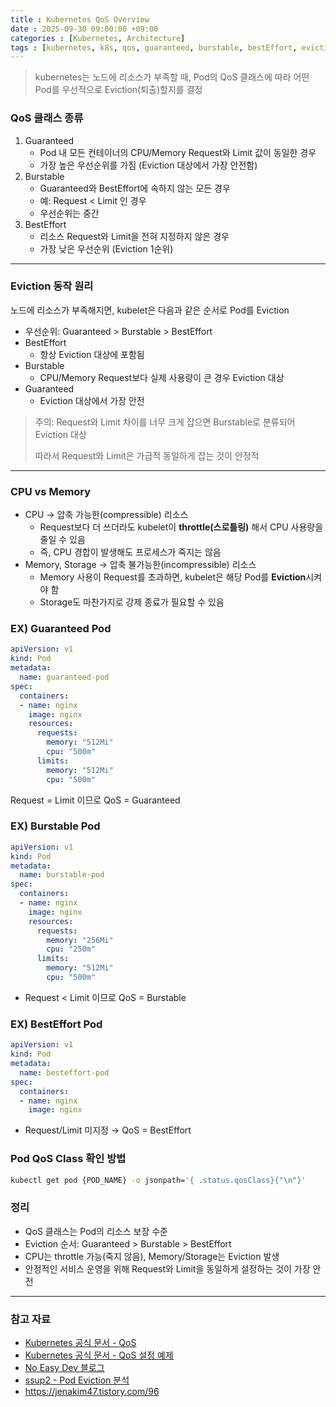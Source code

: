 ```yaml
---
title : Kubernetes QoS Overview
date : 2025-09-30 09:00:00 +09:00
categories : [Kubernetes, Architecture]
tags : [kubernetes, k8s, qos, guaranteed, burstable, bestEffort, eviction]  #소문자만 가능
---
```


> kubernetes는 노드에 리소스가 부족할 때, Pod의 QoS 클래스에 따라 어떤 Pod를 우선적으로 Eviction(퇴출)할지를 결정
> 

### QoS 클래스 종류

1. Guaranteed
    - Pod 내 모든 컨테이너의 CPU/Memory Request와 Limit 값이 동일한 경우
    - 가장 높은 우선순위를 가짐 (Eviction 대상에서 가장 안전함)
2. Burstable
    - Guaranteed와 BestEffort에 속하지 않는 모든 경우
    - 예: Request < Limit 인 경우
    - 우선순위는 중간
3. BestEffort
    - 리소스 Request와 Limit을 전혀 지정하지 않은 경우
    - 가장 낮은 우선순위 (Eviction 1순위)

---

### Eviction 동작 원리

노드에 리소스가 부족해지면, kubelet은 다음과 같은 순서로 Pod를 Eviction

- 우선순위: Guaranteed > Burstable > BestEffort
- BestEffort
    - 항상 Eviction 대상에 포함됨
- Burstable
    - CPU/Memory Request보다 실제 사용량이 큰 경우 Eviction 대상
- Guaranteed
    - Eviction 대상에서 가장 안전

> 주의: Request와 Limit 차이를 너무 크게 잡으면 Burstable로 분류되어 Eviction 대상
> 
> 
> 따라서 Request와 Limit은 가급적 동일하게 잡는 것이 안정적
> 

---

### CPU vs Memory

- CPU → 압축 가능한(compressible) 리소스
    - Request보다 더 쓰더라도 kubelet이 **throttle(스로틀링)** 해서 CPU 사용량을 줄일 수 있음
    - 즉, CPU 경합이 발생해도 프로세스가 죽지는 않음
- Memory, Storage → 압축 불가능한(incompressible) 리소스
    - Memory 사용이 Request를 초과하면, kubelet은 해당 Pod를 **Eviction**시켜야 함
    - Storage도 마찬가지로 강제 종료가 필요할 수 있음

### EX) Guaranteed Pod

```yaml
apiVersion: v1
kind: Pod
metadata:
  name: guaranteed-pod
spec:
  containers:
  - name: nginx
    image: nginx
    resources:
      requests:
        memory: "512Mi"
        cpu: "500m"
      limits:
        memory: "512Mi"
        cpu: "500m"

```

Request = Limit 이므로 QoS = Guaranteed

### EX) Burstable Pod

```yaml
apiVersion: v1
kind: Pod
metadata:
  name: burstable-pod
spec:
  containers:
  - name: nginx
    image: nginx
    resources:
      requests:
        memory: "256Mi"
        cpu: "250m"
      limits:
        memory: "512Mi"
        cpu: "500m"

```

- Request < Limit 이므로 QoS = Burstable

### EX) BestEffort Pod

```yaml
apiVersion: v1
kind: Pod
metadata:
  name: besteffort-pod
spec:
  containers:
  - name: nginx
    image: nginx
```

- Request/Limit 미지정 → QoS = BestEffort

### Pod QoS Class 확인 방법

```bash
kubectl get pod {POD_NAME} -o jsonpath='{ .status.qosClass}{"\n"}'
```

### 정리

- QoS 클래스는 Pod의 리소스 보장 수준
- Eviction 순서: Guaranteed > Burstable > BestEffort
- CPU는 throttle 가능(죽지 않음), Memory/Storage는 Eviction 발생
- 안정적인 서비스 운영을 위해 Request와 Limit을 동일하게 설정하는 것이 가장 안전

---

### 참고 자료

- [Kubernetes 공식 문서 - QoS](https://kubernetes.io/docs/concepts/workloads/pods/pod-qos/)
- [Kubernetes 공식 문서 - QoS 설정 예제](https://kubernetes.io/docs/tasks/configure-pod-container/quality-service-pod/)
- [No Easy Dev 블로그](https://no-easy-dev.tistory.com/entry/%EC%BF%A0%EB%B2%84%EB%84%A4%ED%8B%B0%EC%8A%A4-Pod-%EC%9E%90%EC%9B%90%EA%B4%80%EB%A6%AC-QoS)
- [ssup2 - Pod Eviction 분석](https://ssup2.github.io/theory_analysis/Kubernetes_Pod_Eviction/)
- https://jenakim47.tistory.com/96
